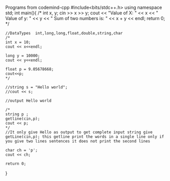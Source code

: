 Programs from codemind-cpp
#include<bits/stdc++.h>
using namespace std;
int main(){
    /*
    int x, y;
    cin >> x >> y;
    cout << "Value of X: " << x << " Value of y: " << y << " Sum of two numbers is: " << x + y << endl;
    return 0;
    */
    
    //DataTypes  int,long,long,float,double,string,char
    /*
    int x = 10;
    cout << x<<endl;
    
    long y = 10000;
    cout << y<<endl;
    
    float p = 9.05678668;
    cout<<p;
    */
    
    //string s = "Hello world";
    //cout << s;
    
    //output Hello world
    
    /*
    string p ;
    getline(cin,p);
    cout << p;
    */
    //It only give Hello as output to get complete input string give getLine(cin,p); this getline print the words in a single line only if you give two lines sentences it does not print the second lines
    
    char ch = 'p';
    cout << ch;
    
    return 0;
    
    
    
}
